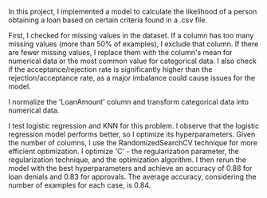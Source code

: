 In this project, I implemented a model to calculate the likelihood of a person obtaining a loan based on certain criteria found in a .csv file.

First, I checked for missing values in the dataset. If a column has too many missing values (more than 50% of examples), I exclude that column. If there are fewer missing values, I replace them with the column's mean for numerical data or the most common value for categorical data. I also check if the acceptance/rejection rate is significantly higher than the rejection/acceptance rate, as a major imbalance could cause issues for the model.

I normalize the 'LoanAmount' column and transform categorical data into numerical data.

I test logistic regression and KNN for this problem. I observe that the logistic regression model performs better, so I optimize its hyperparameters. Given the number of columns, I use the RandomizedSearchCV technique for more efficient optimization. I optimize 'C' - the regularization parameter, the regularization technique, and the optimization algorithm. I then rerun the model with the best hyperparameters and achieve an accuracy of 0.88 for loan denials and 0.83 for approvals. The average accuracy, considering the number of examples for each case, is 0.84.
